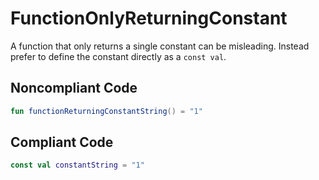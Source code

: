 # FunctionOnlyReturningConstant

A function that only returns a single constant can be misleading. Instead prefer to define the constant directly
as a `const val`.

## Noncompliant Code

```kotlin
fun functionReturningConstantString() = "1"
```
## Compliant Code

```kotlin
const val constantString = "1"
```
